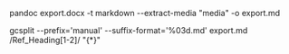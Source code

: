 pandoc export.docx -t markdown --extract-media "media" -o export.md

gcsplit --prefix='manual' --suffix-format='%03d.md'  export.md /Ref_Heading[1-2]/ "{*}"

